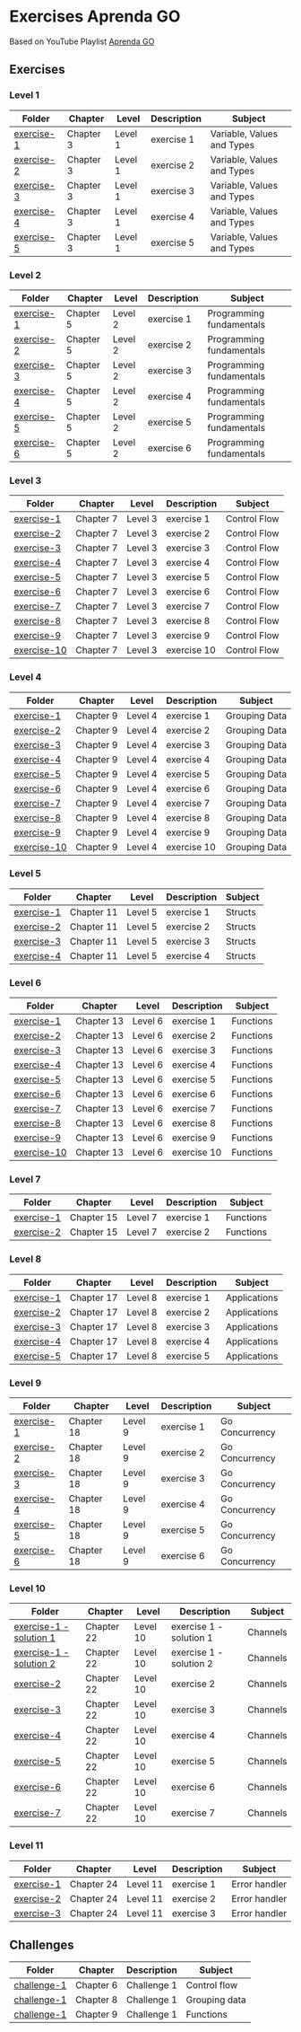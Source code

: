 # Exercises Aprenda GO

Based on YouTube Playlist [Aprenda GO](https://www.youtube.com/playlist?list=PLCKpcjBB_VlBsxJ9IseNxFllf-UFEXOdg)

## Exercises

### Level 1

| Folder                                             | Chapter   | Level   | Description | Subject                    |
| -------------------------------------------------- | --------- | ------- | ----------- | -------------------------- |
| [exercise-1](level-1/chapter-3/exercise-1/main.go) | Chapter 3 | Level 1 | exercise 1  | Variable, Values and Types |
| [exercise-2](level-1/chapter-3/exercise-2/main.go) | Chapter 3 | Level 1 | exercise 2  | Variable, Values and Types |
| [exercise-3](level-1/chapter-3/exercise-3/main.go) | Chapter 3 | Level 1 | exercise 3  | Variable, Values and Types |
| [exercise-4](level-1/chapter-3/exercise-4/main.go) | Chapter 3 | Level 1 | exercise 4  | Variable, Values and Types |
| [exercise-5](level-1/chapter-3/exercise-5/main.go) | Chapter 3 | Level 1 | exercise 5  | Variable, Values and Types |

### Level 2

| Folder                                             | Chapter   | Level   | Description | Subject                  |
| -------------------------------------------------- | --------- | ------- | ----------- | ------------------------ |
| [exercise-1](level-2/chapter-5/exercise-1/main.go) | Chapter 5 | Level 2 | exercise 1  | Programming fundamentals |
| [exercise-2](level-2/chapter-5/exercise-2/main.go) | Chapter 5 | Level 2 | exercise 2  | Programming fundamentals |
| [exercise-3](level-2/chapter-5/exercise-3/main.go) | Chapter 5 | Level 2 | exercise 3  | Programming fundamentals |
| [exercise-4](level-2/chapter-5/exercise-4/main.go) | Chapter 5 | Level 2 | exercise 4  | Programming fundamentals |
| [exercise-5](level-2/chapter-5/exercise-5/main.go) | Chapter 5 | Level 2 | exercise 5  | Programming fundamentals |
| [exercise-6](level-2/chapter-5/exercise-6/main.go) | Chapter 5 | Level 2 | exercise 6  | Programming fundamentals |

### Level 3

| Folder                                               | Chapter   | Level   | Description | Subject      |
| ---------------------------------------------------- | --------- | ------- | ----------- | ------------ |
| [exercise-1](level-3/chapter-7/exercise-1/main.go)   | Chapter 7 | Level 3 | exercise 1  | Control Flow |
| [exercise-2](level-3/chapter-7/exercise-2/main.go)   | Chapter 7 | Level 3 | exercise 2  | Control Flow |
| [exercise-3](level-3/chapter-7/exercise-3/main.go)   | Chapter 7 | Level 3 | exercise 3  | Control Flow |
| [exercise-4](level-3/chapter-7/exercise-4/main.go)   | Chapter 7 | Level 3 | exercise 4  | Control Flow |
| [exercise-5](level-3/chapter-7/exercise-5/main.go)   | Chapter 7 | Level 3 | exercise 5  | Control Flow |
| [exercise-6](level-3/chapter-7/exercise-6/main.go)   | Chapter 7 | Level 3 | exercise 6  | Control Flow |
| [exercise-7](level-3/chapter-7/exercise-7/main.go)   | Chapter 7 | Level 3 | exercise 7  | Control Flow |
| [exercise-8](level-3/chapter-7/exercise-8/main.go)   | Chapter 7 | Level 3 | exercise 8  | Control Flow |
| [exercise-9](level-3/chapter-7/exercise-9/main.go)   | Chapter 7 | Level 3 | exercise 9  | Control Flow |
| [exercise-10](level-3/chapter-7/exercise-10/main.go) | Chapter 7 | Level 3 | exercise 10 | Control Flow |

### Level 4

| Folder                                               | Chapter   | Level   | Description | Subject       |
| ---------------------------------------------------- | --------- | ------- | ----------- | ------------- |
| [exercise-1](level-4/chapter-9/exercise-1/main.go)   | Chapter 9 | Level 4 | exercise 1  | Grouping Data |
| [exercise-2](level-4/chapter-9/exercise-2/main.go)   | Chapter 9 | Level 4 | exercise 2  | Grouping Data |
| [exercise-3](level-4/chapter-9/exercise-3/main.go)   | Chapter 9 | Level 4 | exercise 3  | Grouping Data |
| [exercise-4](level-4/chapter-9/exercise-4/main.go)   | Chapter 9 | Level 4 | exercise 4  | Grouping Data |
| [exercise-5](level-4/chapter-9/exercise-5/main.go)   | Chapter 9 | Level 4 | exercise 5  | Grouping Data |
| [exercise-6](level-4/chapter-9/exercise-6/main.go)   | Chapter 9 | Level 4 | exercise 6  | Grouping Data |
| [exercise-7](level-4/chapter-9/exercise-7/main.go)   | Chapter 9 | Level 4 | exercise 7  | Grouping Data |
| [exercise-8](level-4/chapter-9/exercise-8/main.go)   | Chapter 9 | Level 4 | exercise 8  | Grouping Data |
| [exercise-9](level-4/chapter-9/exercise-9/main.go)   | Chapter 9 | Level 4 | exercise 9  | Grouping Data |
| [exercise-10](level-4/chapter-9/exercise-10/main.go) | Chapter 9 | Level 4 | exercise 10 | Grouping Data |

### Level 5

| Folder                                              | Chapter    | Level   | Description | Subject |
| --------------------------------------------------- | ---------- | ------- | ----------- | ------- |
| [exercise-1](level-5/chapter-11/exercise-1/main.go) | Chapter 11 | Level 5 | exercise 1  | Structs |
| [exercise-2](level-5/chapter-11/exercise-2/main.go) | Chapter 11 | Level 5 | exercise 2  | Structs |
| [exercise-3](level-5/chapter-11/exercise-3/main.go) | Chapter 11 | Level 5 | exercise 3  | Structs |
| [exercise-4](level-5/chapter-11/exercise-4/main.go) | Chapter 11 | Level 5 | exercise 4  | Structs |

### Level 6

| Folder                                                | Chapter    | Level   | Description | Subject   |
| ----------------------------------------------------- | ---------- | ------- | ----------- | --------- |
| [exercise-1](level-6/chapter-13/exercise-1/main.go)   | Chapter 13 | Level 6 | exercise 1  | Functions |
| [exercise-2](level-6/chapter-13/exercise-2/main.go)   | Chapter 13 | Level 6 | exercise 2  | Functions |
| [exercise-3](level-6/chapter-13/exercise-3/main.go)   | Chapter 13 | Level 6 | exercise 3  | Functions |
| [exercise-4](level-6/chapter-13/exercise-4/main.go)   | Chapter 13 | Level 6 | exercise 4  | Functions |
| [exercise-5](level-6/chapter-13/exercise-5/main.go)   | Chapter 13 | Level 6 | exercise 5  | Functions |
| [exercise-6](level-6/chapter-13/exercise-6/main.go)   | Chapter 13 | Level 6 | exercise 6  | Functions |
| [exercise-7](level-6/chapter-13/exercise-7/main.go)   | Chapter 13 | Level 6 | exercise 7  | Functions |
| [exercise-8](level-6/chapter-13/exercise-8/main.go)   | Chapter 13 | Level 6 | exercise 8  | Functions |
| [exercise-9](level-6/chapter-13/exercise-9/main.go)   | Chapter 13 | Level 6 | exercise 9  | Functions |
| [exercise-10](level-6/chapter-13/exercise-10/main.go) | Chapter 13 | Level 6 | exercise 10 | Functions |

### Level 7

| Folder                                              | Chapter    | Level   | Description | Subject   |
| --------------------------------------------------- | ---------- | ------- | ----------- | --------- |
| [exercise-1](level-7/chapter-15/exercise-1/main.go) | Chapter 15 | Level 7 | exercise 1  | Functions |
| [exercise-2](level-7/chapter-15/exercise-2/main.go) | Chapter 15 | Level 7 | exercise 2  | Functions |

### Level 8

| Folder                                              | Chapter    | Level   | Description | Subject      |
| --------------------------------------------------- | ---------- | ------- | ----------- | ------------ |
| [exercise-1](level-8/chapter-17/exercise-1/main.go) | Chapter 17 | Level 8 | exercise 1  | Applications |
| [exercise-2](level-8/chapter-17/exercise-2/main.go) | Chapter 17 | Level 8 | exercise 2  | Applications |
| [exercise-3](level-8/chapter-17/exercise-3/main.go) | Chapter 17 | Level 8 | exercise 3  | Applications |
| [exercise-4](level-8/chapter-17/exercise-4/main.go) | Chapter 17 | Level 8 | exercise 4  | Applications |
| [exercise-5](level-8/chapter-17/exercise-5/main.go) | Chapter 17 | Level 8 | exercise 5  | Applications |

### Level 9

| Folder                                              | Chapter    | Level   | Description | Subject        |
| --------------------------------------------------- | ---------- | ------- | ----------- | -------------- |
| [exercise-1](level-9/chapter-18/exercise-1/main.go) | Chapter 18 | Level 9 | exercise 1  | Go Concurrency |
| [exercise-2](level-9/chapter-18/exercise-2/main.go) | Chapter 18 | Level 9 | exercise 2  | Go Concurrency |
| [exercise-3](level-9/chapter-18/exercise-3/main.go) | Chapter 18 | Level 9 | exercise 3  | Go Concurrency |
| [exercise-4](level-9/chapter-18/exercise-4/main.go) | Chapter 18 | Level 9 | exercise 4  | Go Concurrency |
| [exercise-5](level-9/chapter-18/exercise-5/main.go) | Chapter 18 | Level 9 | exercise 5  | Go Concurrency |
| [exercise-6](level-9/chapter-18/exercise-6/main.go) | Chapter 18 | Level 9 | exercise 6  | Go Concurrency |

### Level 10

| Folder                                                                       | Chapter    | Level    | Description             | Subject  |
| ---------------------------------------------------------------------------- | ---------- | -------- | ----------------------- | -------- |
| [exercise-1 - solution 1](level-10/chapter-22/exercise-1/solution-1/main.go) | Chapter 22 | Level 10 | exercise 1 - solution 1 | Channels |
| [exercise-1 - solution 2](level-10/chapter-22/exercise-1/solution-2/main.go) | Chapter 22 | Level 10 | exercise 1 - solution 2 | Channels |
| [exercise-2](level-10/chapter-22/exercise-2/main.go)                         | Chapter 22 | Level 10 | exercise 2              | Channels |
| [exercise-3](level-10/chapter-22/exercise-3/main.go)                         | Chapter 22 | Level 10 | exercise 3              | Channels |
| [exercise-4](level-10/chapter-22/exercise-4/main.go)                         | Chapter 22 | Level 10 | exercise 4              | Channels |
| [exercise-5](level-10/chapter-22/exercise-5/main.go)                         | Chapter 22 | Level 10 | exercise 5              | Channels |
| [exercise-6](level-10/chapter-22/exercise-6/main.go)                         | Chapter 22 | Level 10 | exercise 6              | Channels |
| [exercise-7](level-10/chapter-22/exercise-7/main.go)                         | Chapter 22 | Level 10 | exercise 7              | Channels |

### Level 11

| Folder                                               | Chapter    | Level    | Description | Subject       |
| ---------------------------------------------------- | ---------- | -------- | ----------- | ------------- |
| [exercise-1](level-11/chapter-24/exercise-1/main.go) | Chapter 24 | Level 11 | exercise 1  | Error handler |
| [exercise-2](level-11/chapter-24/exercise-2/main.go) | Chapter 24 | Level 11 | exercise 2  | Error handler |
| [exercise-3](level-11/chapter-24/exercise-3/main.go) | Chapter 24 | Level 11 | exercise 3  | Error handler |

## Challenges

| Folder                                                  | Chapter   | Description | Subject       |
| ------------------------------------------------------- | --------- | ----------- | ------------- |
| [challenge-1](challenges/chapter-6/challenge-1/main.go) | Chapter 6 | Challenge 1 | Control flow  |
| [challenge-1](challenges/chapter-8/challenge-1/main.go) | Chapter 8 | Challenge 1 | Grouping data |
| [challenge-1](challenges/chapter-9/challenge-1/main.go) | Chapter 9 | Challenge 1 | Functions     |
